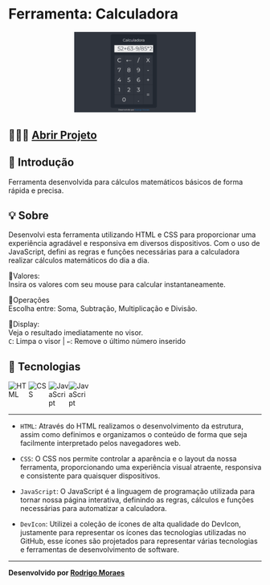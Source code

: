 # Ferramenta: Calculadora

<div align="center">
<img src="./assets/calculator.png" alt="Imagem 1" width="48%">
</div>

## 👨🏻‍💻 [Abrir Projeto](https://tool-calculator.vercel.app/)

## 📝 Introdução

Ferramenta desenvolvida para cálculos matemáticos básicos de forma rápida e precisa.

## 💡 Sobre

Desenvolvi esta ferramenta utilizando HTML e CSS para proporcionar uma experiência agradável e responsiva em diversos dispositivos. Com o uso de JavaScript, defini as regras e funções necessárias para a calculadora realizar cálculos matemáticos do dia a dia.

🔢Valores:<br>
Insira os valores com seu mouse para calcular instantaneamente.<br>

🧮Operações<br>
Escolha entre: Soma, Subtração, Multiplicação e Divisão.<br>

🟰Display:<br>
Veja o resultado imediatamente no visor.<br>
`C`: Limpa o visor | `←`: Remove o último número inserido

## 🤖 Tecnologias

<div style="display: flex">
  <img alt="HTML" width="40" src="https://cdn.jsdelivr.net/gh/devicons/devicon@latest/icons/html5/html5-plain-wordmark.svg" />
  <img alt="CSS" width="40" src="https://cdn.jsdelivr.net/gh/devicons/devicon@latest/icons/css3/css3-plain-wordmark.svg" />
  <img alt="JavaScript" width="40" src="https://cdn.jsdelivr.net/gh/devicons/devicon@latest/icons/javascript/javascript-plain.svg" />
  <img alt="JavaScript" width="40" src="https://cdn.jsdelivr.net/gh/devicons/devicon@latest/icons/devicon/devicon-plain-wordmark.svg" />
</div>

---

- `HTML`: Através do HTML realizamos o desenvolvimento da estrutura, assim como definimos e organizamos o conteúdo de forma que seja facilmente interpretado pelos navegadores web.

- `CSS`: O CSS nos permite controlar a aparência e o layout da nossa ferramenta, proporcionando uma experiência visual atraente, responsiva e consistente para quaisquer dispositivos.

- `JavaScript`: O JavaScript é a linguagem de programação utilizada para tornar nossa página interativa, definindo as regras, cálculos e funções necessárias para automatizar a calculadora.

- `DevIcon`: Utilizei a coleção de ícones de alta qualidade do DevIcon, justamente para representar os ícones das tecnologias utilizadas no GitHub, esse ícones são projetados para representar várias tecnologias e ferramentas de desenvolvimento de software.

---

**Desenvolvido por [Rodrigo Moraes](https://github.com/rodrigomoraesdev)**

